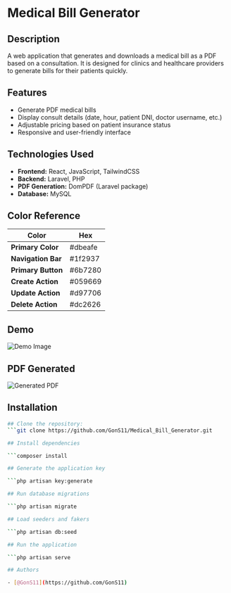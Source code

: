 # Medical Bill Generator

## Description
A web application that generates and downloads a medical bill as a PDF based on a consultation. It is designed for clinics and healthcare providers to generate bills for their patients quickly.

## Features
- Generate PDF medical bills
- Display consult details (date, hour, patient DNI, doctor username, etc.)
- Adjustable pricing based on patient insurance status
- Responsive and user-friendly interface

## Technologies Used
- **Frontend:** React, JavaScript, TailwindCSS
- **Backend:** Laravel, PHP
- **PDF Generation:** DomPDF (Laravel package)
- **Database:** MySQL

## Color Reference

| Color              | Hex     |
| ------------------ | ------- |
| **Primary Color**   | #dbeafe |
| **Navigation Bar**  | #1f2937 |
| **Primary Button**  | #6b7280 |
| **Create Action**   | #059669 |
| **Update Action**   | #d97706 |
| **Delete Action**   | #dc2626 |

## Demo
![Demo Image](https://github.com/user-attachments/assets/7b910cea-3bc3-4f92-8272-fb9f7d4bff36)

## PDF Generated
![Generated PDF](https://github.com/user-attachments/assets/9c545cab-be39-43e6-9ef2-9e7856db6ddb)

## Installation
    
   ```bash
## Clone the repository:
```git clone https://github.com/GonS11/Medical_Bill_Generator.git

## Install dependencies

```composer install

## Generate the application key

```php artisan key:generate

## Run database migrations

```php artisan migrate

## Load seeders and fakers

```php artisan db:seed

## Run the application

```php artisan serve

## Authors

- [@GonS11](https://github.com/GonS11)
